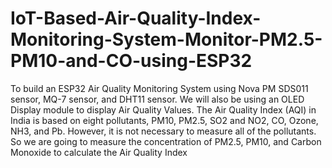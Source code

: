 # IoT-Based-Air-Quality-Index-Monitoring-System-Monitor-PM2.5-PM10-and-CO-using-ESP32

To build an ESP32 Air Quality Monitoring System using Nova PM SDS011 sensor, MQ-7 sensor, and DHT11 sensor. We will also be using an OLED Display module to display Air Quality Values. The Air Quality Index (AQI) in India is based on eight pollutants, PM10, PM2.5, SO2 and NO2, CO, Ozone, NH3, and Pb. However, it is not necessary to measure all of the pollutants. So we are going to measure the concentration of PM2.5, PM10, and Carbon Monoxide to calculate the Air Quality Index
